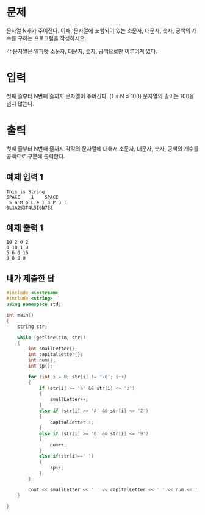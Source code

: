 문제
=============
문자열 N개가 주어진다. 이때, 문자열에 포함되어 있는 소문자, 대문자, 숫자, 공백의 개수를 구하는 프로그램을 작성하시오.

각 문자열은 알파벳 소문자, 대문자, 숫자, 공백으로만 이루어져 있다.

입력
===========
첫째 줄부터 N번째 줄까지 문자열이 주어진다. (1 ≤ N ≤ 100) 문자열의 길이는 100을 넘지 않는다.

출력
===========
첫째 줄부터 N번째 줄까지 각각의 문자열에 대해서 소문자, 대문자, 숫자, 공백의 개수를 공백으로 구분해 출력한다.

예제 입력 1 
-------------
```
This is String
SPACE    1    SPACE
 S a M p L e I n P u T     
0L1A2S3T4L5I6N7E8
```
예제 출력 1 
------------
```
10 2 0 2
0 10 1 8
5 6 0 16
0 8 9 0
```

내가 제출한 답
-------------
```cpp
#include <iostream>
#include <string>
using namespace std;

int main()
{
	string str;

	while (getline(cin, str))
	{
		int smallLetter{};
		int capitalLetter{};
		int num{};
		int sp{};

		for (int i = 0; str[i] != '\0'; i++)
		{
			if (str[i] >= 'a' && str[i] <= 'z')
			{
				smallLetter++;
			}
			else if (str[i] >= 'A' && str[i] <= 'Z')
			{
				capitalLetter++;
			}
			else if (str[i] >= '0' && str[i] <= '9')
			{
				num++;
			}
			else if(str[i]==' ')
			{
				sp++;
			}
		}

		cout << smallLetter << ' ' << capitalLetter << ' ' << num << ' ' << sp << '\n';
	}

}
```
